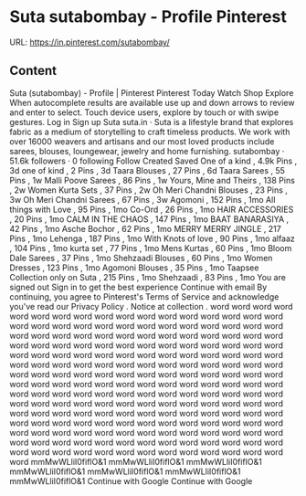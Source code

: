 # Suta sutabombay - Profile  Pinterest

URL: https://in.pinterest.com/sutabombay/

## Content

Suta (sutabombay) - Profile | Pinterest
Pinterest
Today
Watch
Shop
Explore
When autocomplete results are available use up and down arrows to review and enter to select. Touch device users, explore by touch or with swipe gestures.
Log in
Sign up
Suta
suta.in
·
Suta is a lifestyle brand that explores fabric as a medium of storytelling to craft timeless products. We work with over 16000 weavers and artisans and our most loved products include sarees, blouses, loungewear, jewelry and home furnishing.
sutabombay
·
51.6k
followers
·
0
following
Follow
Created
Saved
One of a kind
,
4.9k
Pins
,
3d
one of kind
,
2
Pins
,
3d
Taara Blouses
,
27
Pins
,
6d
Taara Sarees
,
55
Pins
,
1w
Malli Poove Sarees
,
86
Pins
,
1w
Yours, Mine and Theirs
,
138
Pins
,
2w
Women Kurta Sets
,
37
Pins
,
2w
Oh Meri Chandni Blouses
,
23
Pins
,
3w
Oh Meri Chandni Sarees
,
67
Pins
,
3w
Agomoni
,
152
Pins
,
1mo
All things with Love
,
95 Pins
,
1mo
Co-Ord
,
26 Pins
,
1mo
HAIR ACCESSORIES
,
20 Pins
,
1mo
CALM IN THE CHAOS
,
147 Pins
,
1mo
BAAT BANARASIYA
,
42 Pins
,
1mo
Asche Bochor
,
62 Pins
,
1mo
MERRY MERRY JINGLE
,
217 Pins
,
1mo
Lehenga
,
187 Pins
,
1mo
With Knots of love
,
90 Pins
,
1mo
alfaaz
,
104 Pins
,
1mo
kurta set
,
77 Pins
,
1mo
Mens Kurtas
,
60 Pins
,
1mo
Bloom Dale Sarees
,
37 Pins
,
1mo
Shehzaadi Blouses
,
60 Pins
,
1mo
Women Dresses
,
123 Pins
,
1mo
Agomoni Blouses
,
35 Pins
,
1mo
Taapsee Collection only on Suta
,
215 Pins
,
1mo
Shehzaadi
,
83 Pins
,
1mo
You are signed out
Sign in to get the best experience
Continue with email
By continuing, you agree to Pinterest's
Terms of Service
and acknowledge you've read our
Privacy Policy
.
Notice at collection
.
word word word word word word word word word word word word word word word word word word word word word word word word word word word word word word word word word word word word word word word word word word word word word word word word word word word word word word word word word word word word word word word word word word word word word word word word word word word word word word word word word word word word word word word word word word word word word word word word word word word word word word word word word word word word word word word word word word word word word word word word word word word word word word word word word word word word word word word word word word word word word word word word word word word word word word word word word word word word word word word word word word word word word word word word word word word word word word word word word word word word word word word word word word word word word word word word word word word word word word word word
mmMwWLliI0fiflO&1
mmMwWLliI0fiflO&1
mmMwWLliI0fiflO&1
mmMwWLliI0fiflO&1
mmMwWLliI0fiflO&1
mmMwWLliI0fiflO&1
mmMwWLliI0fiflO&1
Continue with Google
Continue with Google